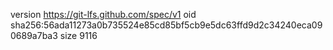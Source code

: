 version https://git-lfs.github.com/spec/v1
oid sha256:56ada11273a0b735524e85cd85bf5cb9e5dc63ffd9d2c34240eca090689a7ba3
size 9116
